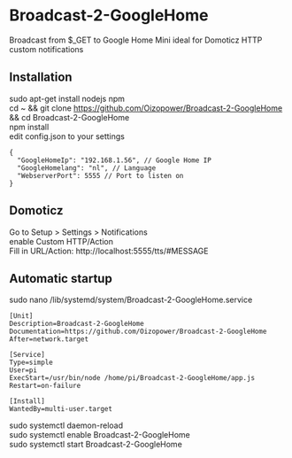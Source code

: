 # Broadcast-2-GoogleHome
Broadcast from $_GET to Google Home Mini ideal for Domoticz HTTP custom notifications
  
## Installation

sudo apt-get install nodejs npm  
cd ~ && git clone https://github.com/Oizopower/Broadcast-2-GoogleHome && cd Broadcast-2-GoogleHome  
npm install  
edit config.json to your settings  

```
{
  "GoogleHomeIp": "192.168.1.56", // Google Home IP
  "GoogleHomelang": "nl", // Language
  "WebserverPort": 5555 // Port to listen on
}
```
## Domoticz
Go to Setup > Settings > Notifications  
enable Custom HTTP/Action  
Fill in URL/Action: http://localhost:5555/tts/#MESSAGE  

## Automatic startup
sudo nano /lib/systemd/system/Broadcast-2-GoogleHome.service  
  
```
[Unit]
Description=Broadcast-2-GoogleHome
Documentation=https://github.com/Oizopower/Broadcast-2-GoogleHome
After=network.target

[Service]
Type=simple
User=pi
ExecStart=/usr/bin/node /home/pi/Broadcast-2-GoogleHome/app.js
Restart=on-failure

[Install]
WantedBy=multi-user.target
```  
  
sudo systemctl daemon-reload  
sudo systemctl enable Broadcast-2-GoogleHome  
sudo systemctl start Broadcast-2-GoogleHome  
